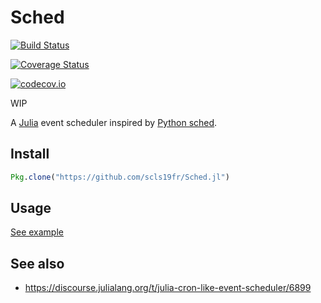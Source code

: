 # Sched

[![Build Status](https://travis-ci.org/scls19fr/Sched.jl.svg?branch=master)](https://travis-ci.org/scls19fr/Sched.jl)

[![Coverage Status](https://coveralls.io/repos/scls19fr/Sched.jl/badge.svg?branch=master&service=github)](https://coveralls.io/github/scls19fr/Sched.jl?branch=master)

[![codecov.io](http://codecov.io/github/scls19fr/Sched.jl/coverage.svg?branch=master)](http://codecov.io/github/scls19fr/Sched.jl?branch=master)


WIP

A [Julia](https://julialang.org/) event scheduler inspired by [Python sched](https://docs.python.org/3/library/sched.html).

## Install

```julia
Pkg.clone("https://github.com/scls19fr/Sched.jl")
```

## Usage

[See example](sample/sample.jl)

## See also
 - https://discourse.julialang.org/t/julia-cron-like-event-scheduler/6899
 